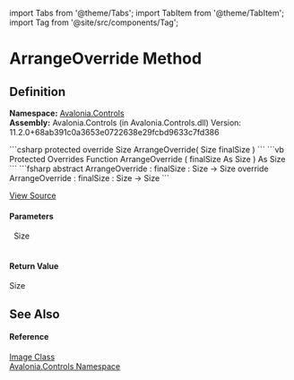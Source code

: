 import Tabs from '@theme/Tabs'; 
import TabItem from '@theme/TabItem'; 
import Tag from '@site/src/components/Tag'; 

# ArrangeOverride Method




## Definition
**Namespace:** <a href="N_Avalonia_Controls">Avalonia.Controls</a>  
**Assembly:** Avalonia.Controls (in Avalonia.Controls.dll) Version: 11.2.0+68ab391c0a3653e0722638e29fcbd9633c7fd386

<Tabs groupId="api-code-preview">
<TabItem value="csharp" label="C#">
```csharp
protected override Size ArrangeOverride(
	Size finalSize
)
```
</TabItem>
<TabItem value="vb" label="VB">
```vb
Protected Overrides Function ArrangeOverride ( 
	finalSize As Size
) As Size
```
</TabItem>
<TabItem value="fsharp" label="F#">
```fsharp
abstract ArrangeOverride : 
        finalSize : Size -> Size 
override ArrangeOverride : 
        finalSize : Size -> Size 
```
</TabItem>
</Tabs>



<a href="https://github.com/AvaloniaUI/Avalonia/tree/master/srcAvalonia.Controls/Image.cs#L118" title="View the source code">View Source</a>



#### Parameters
<dl><dt>  Size</dt><dd> </dd></dl>

#### Return Value
Size

## See Also


#### Reference
<a href="T_Avalonia_Controls_Image">Image Class</a>  
<a href="N_Avalonia_Controls">Avalonia.Controls Namespace</a>  

